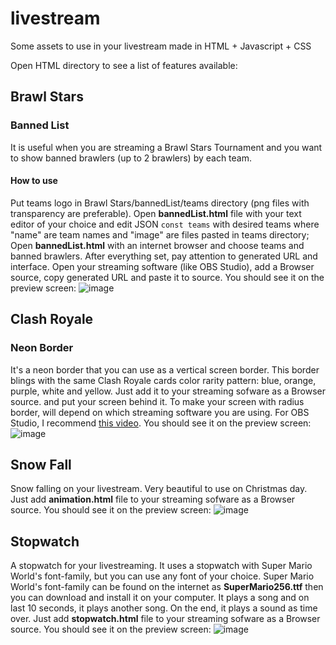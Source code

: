 # livestream
Some assets to use in your livestream made in HTML + Javascript + CSS

Open HTML directory to see a list of features available:
## Brawl Stars
### Banned List
It is useful when you are streaming a Brawl Stars Tournament and you want to show banned brawlers (up to 2 brawlers) by each team.
#### How to use
Put teams logo in Brawl Stars/bannedList/teams directory (png files with transparency are preferable).
Open **bannedList.html** file with your text editor of your choice and edit JSON ``const teams`` with desired teams where "name" are team names and "image" are files pasted in teams directory;
Open **bannedList.html** with an internet browser and choose teams and banned brawlers.
After everything set, pay attention to generated URL and interface.
Open your streaming software (like OBS Studio), add a Browser source, copy generated URL and paste it to source.
You should see it on the preview screen:
![image](https://github.com/satorukishi/livestream/assets/34252691/182a129f-b04a-486a-b4ae-718b66512a97)


## Clash Royale
### Neon Border
It's a neon border that you can use as a vertical screen border. This border blings with the same Clash Royale cards color rarity pattern: blue, orange, purple, white and yellow.
Just add it to your streaming sofware as a Browser source. and put your screen behind it. To make your screen with radius border, will depend on which streaming software you are using. For OBS Studio, I recommend [this video](https://www.youtube.com/watch?v=6qPeNivUhoA).
You should see it on the preview screen:
![image](https://github.com/satorukishi/livestream/assets/34252691/f8f60560-2d7d-4c58-bc47-9f004581c0cc)


## Snow Fall
Snow falling on your livestream. Very beautiful to use on Christmas day.
Just add **animation.html** file to your streaming sofware as a Browser source.
You should see it on the preview screen:
![image](https://github.com/satorukishi/livestream/assets/34252691/6b38dca1-b791-471c-bf74-d9fa1aa49fea)


## Stopwatch
A stopwatch for your livestreaming. It uses a stopwatch with Super Mario World's font-family, but you can use any font of your choice.
Super Mario World's font-family can be found on the internet as **SuperMario256.ttf** then you can download and install it on your computer.
It plays a song and on last 10 seconds, it plays another song. On the end, it plays a sound as time over.
Just add **stopwatch.html** file to your streaming sofware as a Browser source.
You should see it on the preview screen:
![image](https://github.com/satorukishi/livestream/assets/34252691/57c2029a-b4ff-48cc-af04-b96b40abb422)
